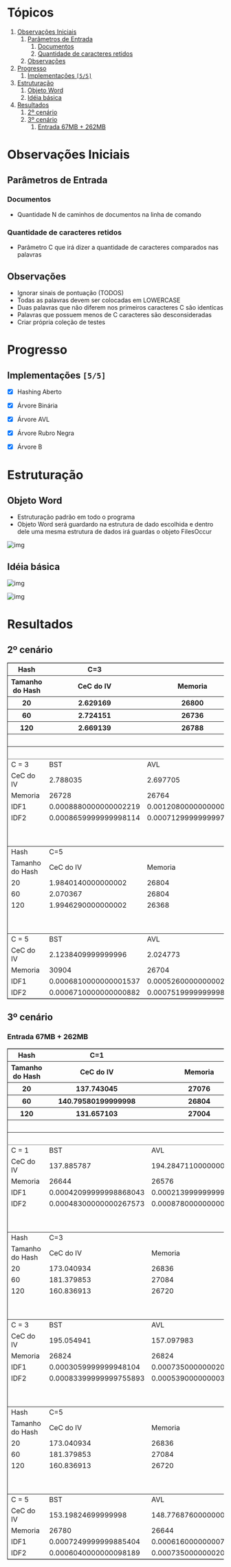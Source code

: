
# Tópicos

1.  [Observações Iniciais](#org13a13f3)
    1.  [Parâmetros de Entrada](#org4c53048)
        1.  [Documentos](#org3366c03)
        2.  [Quantidade de caracteres retidos](#orgd9a95a7)
    2.  [Observações](#org5a01f82)
2.  [Progresso](#org526ffdb)
    1.  [Implementações <code>[5/5]</code>](#orgd558474)
3.  [Estruturação](#org5100ebf)
    1.  [Objeto Word](#orgc4e91d9)
    2.  [Idéia básica](#orge0fee76)
4.  [Resultados](#orge467e4f)
    1.  [2º cenário](#orgc081da3)
    2.  [3º cenário](#org5e133d4)
        1.  [Entrada 67MB + 262MB](#org9a24004)



<a id="org13a13f3"></a>

# Observações Iniciais


<a id="org4c53048"></a>

## Parâmetros de Entrada


<a id="org3366c03"></a>

### Documentos

-   Quantidade N de caminhos de documentos na linha de comando


<a id="orgd9a95a7"></a>

### Quantidade de caracteres retidos

-   Parâmetro C que irá dizer a quantidade de caracteres comparados nas palavras


<a id="org5a01f82"></a>

## Observações

-   Ignorar sinais de pontuação (TODOS)
-   Todas as palavras devem ser colocadas em LOWERCASE
-   Duas palavras que não diferem nos primeiros caracteres C são identicas
-   Palavras que possuem menos de C caracteres são desconsideradas
-   Criar própria coleção de testes


<a id="org526ffdb"></a>

# Progresso


<a id="orgd558474"></a>

## Implementações <code>[5/5]</code>

-   [X] Hashing Aberto
-   [X] Árvore Binária
-   [X] Árvore AVL
-   [X] Árvore Rubro Negra
-   [X] Árvore B


<a id="org5100ebf"></a>

# Estruturação


<a id="orgc4e91d9"></a>

## Objeto Word

-   Estruturação padrão em todo o programa
-   Objeto Word será guardardo na estrutura de dado escolhida e dentro dele uma mesma estrutura de dados irá guardas o objeto FilesOccur

![img](objeto.png)


<a id="orge0fee76"></a>

## Idéia básica

![img](ideia_basica.png)

![img](ideia.png)


<a id="orge467e4f"></a>

# Resultados


<a id="orgc081da3"></a>

## 2º cenário

<table border="2" cellspacing="0" cellpadding="6" rules="groups" frame="hsides">


<colgroup>
<col  class="org-left" />

<col  class="org-right" />

<col  class="org-right" />

<col  class="org-right" />

<col  class="org-right" />

<col  class="org-right" />
</colgroup>
<thead>
<tr>
<th scope="col" class="org-left">Hash</th>
<th scope="col" class="org-right">C=3</th>
<th scope="col" class="org-right">&#xa0;</th>
<th scope="col" class="org-right">&#xa0;</th>
<th scope="col" class="org-right">&#xa0;</th>
<th scope="col" class="org-right">&#xa0;</th>
</tr>


<tr>
<th scope="col" class="org-left">Tamanho do Hash</th>
<th scope="col" class="org-right">CeC do IV</th>
<th scope="col" class="org-right">Memoria</th>
<th scope="col" class="org-right">IDF1</th>
<th scope="col" class="org-right">IDF2</th>
<th scope="col" class="org-right">&#xa0;</th>
</tr>


<tr>
<th scope="col" class="org-left">20</th>
<th scope="col" class="org-right">2.629169</th>
<th scope="col" class="org-right">26800</th>
<th scope="col" class="org-right">0.000512000000000068</th>
<th scope="col" class="org-right">0.00047999999999959186</th>
<th scope="col" class="org-right">&#xa0;</th>
</tr>


<tr>
<th scope="col" class="org-left">60</th>
<th scope="col" class="org-right">2.724151</th>
<th scope="col" class="org-right">26736</th>
<th scope="col" class="org-right">0.0005869999999998932</th>
<th scope="col" class="org-right">0.0006500000000002615</th>
<th scope="col" class="org-right">&#xa0;</th>
</tr>


<tr>
<th scope="col" class="org-left">120</th>
<th scope="col" class="org-right">2.669139</th>
<th scope="col" class="org-right">26788</th>
<th scope="col" class="org-right">0.0005990000000002382</th>
<th scope="col" class="org-right">0.000412000000000301</th>
<th scope="col" class="org-right">&#xa0;</th>
</tr>


<tr>
<th scope="col" class="org-left">&#xa0;</th>
<th scope="col" class="org-right">&#xa0;</th>
<th scope="col" class="org-right">&#xa0;</th>
<th scope="col" class="org-right">&#xa0;</th>
<th scope="col" class="org-right">&#xa0;</th>
<th scope="col" class="org-right">&#xa0;</th>
</tr>


<tr>
<th scope="col" class="org-left">&#xa0;</th>
<th scope="col" class="org-right">&#xa0;</th>
<th scope="col" class="org-right">&#xa0;</th>
<th scope="col" class="org-right">&#xa0;</th>
<th scope="col" class="org-right">&#xa0;</th>
<th scope="col" class="org-right">&#xa0;</th>
</tr>
</thead>

<tbody>
<tr>
<td class="org-left">C = 3</td>
<td class="org-right">BST</td>
<td class="org-right">AVL</td>
<td class="org-right">ARB</td>
<td class="org-right">BTree G=10</td>
<td class="org-right">BTree G=100</td>
</tr>


<tr>
<td class="org-left">CeC do IV</td>
<td class="org-right">2.788035</td>
<td class="org-right">2.697705</td>
<td class="org-right">3.2378199999999997</td>
<td class="org-right">2.736724</td>
<td class="org-right">2.699848</td>
</tr>


<tr>
<td class="org-left">Memoria</td>
<td class="org-right">26728</td>
<td class="org-right">26764</td>
<td class="org-right">26668</td>
<td class="org-right">26728</td>
<td class="org-right">26772</td>
</tr>


<tr>
<td class="org-left">IDF1</td>
<td class="org-right">0.0008880000000002219</td>
<td class="org-right">0.0012080000000000979</td>
<td class="org-right">0.0006839999999996849</td>
<td class="org-right">0.0007709999999998551</td>
<td class="org-right">0.0005899999999998684</td>
</tr>


<tr>
<td class="org-left">IDF2</td>
<td class="org-right">0.0008659999999998114</td>
<td class="org-right">0.0007129999999997416</td>
<td class="org-right">0.0008110000000001172</td>
<td class="org-right">0.0008919999999998929</td>
<td class="org-right">0.0013150000000003992</td>
</tr>


<tr>
<td class="org-left">&#xa0;</td>
<td class="org-right">&#xa0;</td>
<td class="org-right">&#xa0;</td>
<td class="org-right">&#xa0;</td>
<td class="org-right">&#xa0;</td>
<td class="org-right">&#xa0;</td>
</tr>


<tr>
<td class="org-left">&#xa0;</td>
<td class="org-right">&#xa0;</td>
<td class="org-right">&#xa0;</td>
<td class="org-right">&#xa0;</td>
<td class="org-right">&#xa0;</td>
<td class="org-right">&#xa0;</td>
</tr>
</tbody>

<tbody>
<tr>
<td class="org-left">Hash</td>
<td class="org-right">C=5</td>
<td class="org-right">&#xa0;</td>
<td class="org-right">&#xa0;</td>
<td class="org-right">&#xa0;</td>
<td class="org-right">&#xa0;</td>
</tr>


<tr>
<td class="org-left">Tamanho do Hash</td>
<td class="org-right">CeC do IV</td>
<td class="org-right">Memoria</td>
<td class="org-right">IDF1</td>
<td class="org-right">IDF2</td>
<td class="org-right">&#xa0;</td>
</tr>


<tr>
<td class="org-left">20</td>
<td class="org-right">1.9840140000000002</td>
<td class="org-right">26804</td>
<td class="org-right">0.0005489999999999107</td>
<td class="org-right">0.0007359999999998479</td>
<td class="org-right">&#xa0;</td>
</tr>


<tr>
<td class="org-left">60</td>
<td class="org-right">2.070367</td>
<td class="org-right">26804</td>
<td class="org-right">0.0006969999999997256</td>
<td class="org-right">0.0005329999999998947</td>
<td class="org-right">&#xa0;</td>
</tr>


<tr>
<td class="org-left">120</td>
<td class="org-right">1.9946290000000002</td>
<td class="org-right">26368</td>
<td class="org-right">0.0006309999999998261</td>
<td class="org-right">0.0006259999999995713</td>
<td class="org-right">&#xa0;</td>
</tr>


<tr>
<td class="org-left">&#xa0;</td>
<td class="org-right">&#xa0;</td>
<td class="org-right">&#xa0;</td>
<td class="org-right">&#xa0;</td>
<td class="org-right">&#xa0;</td>
<td class="org-right">&#xa0;</td>
</tr>


<tr>
<td class="org-left">&#xa0;</td>
<td class="org-right">&#xa0;</td>
<td class="org-right">&#xa0;</td>
<td class="org-right">&#xa0;</td>
<td class="org-right">&#xa0;</td>
<td class="org-right">&#xa0;</td>
</tr>
</tbody>

<tbody>
<tr>
<td class="org-left">C = 5</td>
<td class="org-right">BST</td>
<td class="org-right">AVL</td>
<td class="org-right">ARB</td>
<td class="org-right">BTree G=10</td>
<td class="org-right">BTree G=100</td>
</tr>


<tr>
<td class="org-left">CeC do IV</td>
<td class="org-right">2.1238409999999996</td>
<td class="org-right">2.024773</td>
<td class="org-right">1.9617159999999998</td>
<td class="org-right">2.015054</td>
<td class="org-right">2.056037</td>
</tr>


<tr>
<td class="org-left">Memoria</td>
<td class="org-right">30904</td>
<td class="org-right">26704</td>
<td class="org-right">26608</td>
<td class="org-right">26604</td>
<td class="org-right">26700</td>
</tr>


<tr>
<td class="org-left">IDF1</td>
<td class="org-right">0.0006810000000001537</td>
<td class="org-right">0.0005260000000002485</td>
<td class="org-right">0.0008019999999997474</td>
<td class="org-right">0.0006439999999998669</td>
<td class="org-right">0.0005550000000003052</td>
</tr>


<tr>
<td class="org-left">IDF2</td>
<td class="org-right">0.0006710000000000882</td>
<td class="org-right">0.0007519999999998639</td>
<td class="org-right">0.0007049999999999557</td>
<td class="org-right">0.0005639999999997869</td>
<td class="org-right">0.0011540000000000994</td>
</tr>
</tbody>
</table>


<a id="org5e133d4"></a>

## 3º cenário


<a id="org9a24004"></a>

### Entrada 67MB + 262MB

<table border="2" cellspacing="0" cellpadding="6" rules="groups" frame="hsides">


<colgroup>
<col  class="org-left" />

<col  class="org-right" />

<col  class="org-right" />

<col  class="org-right" />

<col  class="org-right" />

<col  class="org-right" />
</colgroup>
<thead>
<tr>
<th scope="col" class="org-left">Hash</th>
<th scope="col" class="org-right">C=1</th>
<th scope="col" class="org-right">&#xa0;</th>
<th scope="col" class="org-right">&#xa0;</th>
<th scope="col" class="org-right">&#xa0;</th>
<th scope="col" class="org-right">&#xa0;</th>
</tr>


<tr>
<th scope="col" class="org-left">Tamanho do Hash</th>
<th scope="col" class="org-right">CeC do IV</th>
<th scope="col" class="org-right">Memoria</th>
<th scope="col" class="org-right">IDF1</th>
<th scope="col" class="org-right">IDF2</th>
<th scope="col" class="org-right">&#xa0;</th>
</tr>


<tr>
<th scope="col" class="org-left">20</th>
<th scope="col" class="org-right">137.743045</th>
<th scope="col" class="org-right">27076</th>
<th scope="col" class="org-right">0.00028800000001183435</th>
<th scope="col" class="org-right">0.00038500000002272827</th>
<th scope="col" class="org-right">&#xa0;</th>
</tr>


<tr>
<th scope="col" class="org-left">60</th>
<th scope="col" class="org-right">140.79580199999998</th>
<th scope="col" class="org-right">26804</th>
<th scope="col" class="org-right">0.00034499999998161</th>
<th scope="col" class="org-right">0.00041899999999372994</th>
<th scope="col" class="org-right">&#xa0;</th>
</tr>


<tr>
<th scope="col" class="org-left">120</th>
<th scope="col" class="org-right">131.657103</th>
<th scope="col" class="org-right">27004</th>
<th scope="col" class="org-right">0.0005660000000204946</th>
<th scope="col" class="org-right">0.0002689999999745396</th>
<th scope="col" class="org-right">&#xa0;</th>
</tr>


<tr>
<th scope="col" class="org-left">&#xa0;</th>
<th scope="col" class="org-right">&#xa0;</th>
<th scope="col" class="org-right">&#xa0;</th>
<th scope="col" class="org-right">&#xa0;</th>
<th scope="col" class="org-right">&#xa0;</th>
<th scope="col" class="org-right">&#xa0;</th>
</tr>


<tr>
<th scope="col" class="org-left">&#xa0;</th>
<th scope="col" class="org-right">&#xa0;</th>
<th scope="col" class="org-right">&#xa0;</th>
<th scope="col" class="org-right">&#xa0;</th>
<th scope="col" class="org-right">&#xa0;</th>
<th scope="col" class="org-right">&#xa0;</th>
</tr>
</thead>

<tbody>
<tr>
<td class="org-left">C = 1</td>
<td class="org-right">BST</td>
<td class="org-right">AVL</td>
<td class="org-right">ARB</td>
<td class="org-right">BTree G=10</td>
<td class="org-right">BTree G=100</td>
</tr>


<tr>
<td class="org-left">CeC do IV</td>
<td class="org-right">137.885787</td>
<td class="org-right">194.28471100000002</td>
<td class="org-right">207.075305</td>
<td class="org-right">168.479665</td>
<td class="org-right">166.195416</td>
</tr>


<tr>
<td class="org-left">Memoria</td>
<td class="org-right">26644</td>
<td class="org-right">26576</td>
<td class="org-right">26800</td>
<td class="org-right">26804</td>
<td class="org-right">26832</td>
</tr>


<tr>
<td class="org-left">IDF1</td>
<td class="org-right">0.00042099999998868043</td>
<td class="org-right">0.00021399999999971442</td>
<td class="org-right">0.00045399999999062857</td>
<td class="org-right">&#xa0;</td>
<td class="org-right">0.0006629999999745451</td>
</tr>


<tr>
<td class="org-left">IDF2</td>
<td class="org-right">0.00048300000000267573</td>
<td class="org-right">0.0008780000000001564</td>
<td class="org-right">0.0008270000000152322</td>
<td class="org-right">&#xa0;</td>
<td class="org-right">0.0008799999999951069</td>
</tr>


<tr>
<td class="org-left">&#xa0;</td>
<td class="org-right">&#xa0;</td>
<td class="org-right">&#xa0;</td>
<td class="org-right">&#xa0;</td>
<td class="org-right">&#xa0;</td>
<td class="org-right">&#xa0;</td>
</tr>


<tr>
<td class="org-left">&#xa0;</td>
<td class="org-right">&#xa0;</td>
<td class="org-right">&#xa0;</td>
<td class="org-right">&#xa0;</td>
<td class="org-right">&#xa0;</td>
<td class="org-right">&#xa0;</td>
</tr>
</tbody>

<tbody>
<tr>
<td class="org-left">Hash</td>
<td class="org-right">C=3</td>
<td class="org-right">&#xa0;</td>
<td class="org-right">&#xa0;</td>
<td class="org-right">&#xa0;</td>
<td class="org-right">&#xa0;</td>
</tr>


<tr>
<td class="org-left">Tamanho do Hash</td>
<td class="org-right">CeC do IV</td>
<td class="org-right">Memoria</td>
<td class="org-right">IDF1</td>
<td class="org-right">IDF2</td>
<td class="org-right">&#xa0;</td>
</tr>


<tr>
<td class="org-left">20</td>
<td class="org-right">173.040934</td>
<td class="org-right">26836</td>
<td class="org-right">0.0005079999999964002</td>
<td class="org-right">0.0004500000000007276</td>
<td class="org-right">&#xa0;</td>
</tr>


<tr>
<td class="org-left">60</td>
<td class="org-right">181.379853</td>
<td class="org-right">27084</td>
<td class="org-right">0.0005869999999958964</td>
<td class="org-right">0.0006109999999921456</td>
<td class="org-right">&#xa0;</td>
</tr>


<tr>
<td class="org-left">120</td>
<td class="org-right">160.836913</td>
<td class="org-right">26720</td>
<td class="org-right">0.0005000000000165983</td>
<td class="org-right">0.0005089999999938755</td>
<td class="org-right">&#xa0;</td>
</tr>


<tr>
<td class="org-left">&#xa0;</td>
<td class="org-right">&#xa0;</td>
<td class="org-right">&#xa0;</td>
<td class="org-right">&#xa0;</td>
<td class="org-right">&#xa0;</td>
<td class="org-right">&#xa0;</td>
</tr>


<tr>
<td class="org-left">&#xa0;</td>
<td class="org-right">&#xa0;</td>
<td class="org-right">&#xa0;</td>
<td class="org-right">&#xa0;</td>
<td class="org-right">&#xa0;</td>
<td class="org-right">&#xa0;</td>
</tr>
</tbody>

<tbody>
<tr>
<td class="org-left">C = 3</td>
<td class="org-right">BST</td>
<td class="org-right">AVL</td>
<td class="org-right">ARB</td>
<td class="org-right">BTree G=10</td>
<td class="org-right">BTree G=100</td>
</tr>


<tr>
<td class="org-left">CeC do IV</td>
<td class="org-right">195.054941</td>
<td class="org-right">157.097983</td>
<td class="org-right">191.092486</td>
<td class="org-right">127.254069</td>
<td class="org-right">128.95186</td>
</tr>


<tr>
<td class="org-left">Memoria</td>
<td class="org-right">26824</td>
<td class="org-right">26824</td>
<td class="org-right">26824</td>
<td class="org-right">26604</td>
<td class="org-right">26776</td>
</tr>


<tr>
<td class="org-left">IDF1</td>
<td class="org-right">0.0003059999999948104</td>
<td class="org-right">0.0007350000000201362</td>
<td class="org-right">0.00036500000001638</td>
<td class="org-right">0.00029299999999921056</td>
<td class="org-right">0.00026799999997706436</td>
</tr>


<tr>
<td class="org-left">IDF2</td>
<td class="org-right">0.00083399999999755893</td>
<td class="org-right">0.0005390000000033979</td>
<td class="org-right">0.00040799999999308056</td>
<td class="org-right">0.0005469999999974107</td>
<td class="org-right">0.0005889999999908468</td>
</tr>


<tr>
<td class="org-left">&#xa0;</td>
<td class="org-right">&#xa0;</td>
<td class="org-right">&#xa0;</td>
<td class="org-right">&#xa0;</td>
<td class="org-right">&#xa0;</td>
<td class="org-right">&#xa0;</td>
</tr>


<tr>
<td class="org-left">&#xa0;</td>
<td class="org-right">&#xa0;</td>
<td class="org-right">&#xa0;</td>
<td class="org-right">&#xa0;</td>
<td class="org-right">&#xa0;</td>
<td class="org-right">&#xa0;</td>
</tr>
</tbody>

<tbody>
<tr>
<td class="org-left">Hash</td>
<td class="org-right">C=5</td>
<td class="org-right">&#xa0;</td>
<td class="org-right">&#xa0;</td>
<td class="org-right">&#xa0;</td>
<td class="org-right">&#xa0;</td>
</tr>


<tr>
<td class="org-left">Tamanho do Hash</td>
<td class="org-right">CeC do IV</td>
<td class="org-right">Memoria</td>
<td class="org-right">IDF1</td>
<td class="org-right">IDF2</td>
<td class="org-right">&#xa0;</td>
</tr>


<tr>
<td class="org-left">20</td>
<td class="org-right">173.040934</td>
<td class="org-right">26836</td>
<td class="org-right">0.0005079999999964002</td>
<td class="org-right">0.0004500000000007276</td>
<td class="org-right">&#xa0;</td>
</tr>


<tr>
<td class="org-left">60</td>
<td class="org-right">181.379853</td>
<td class="org-right">27084</td>
<td class="org-right">0.0005869999999958964</td>
<td class="org-right">0.0006109999999921456</td>
<td class="org-right">&#xa0;</td>
</tr>


<tr>
<td class="org-left">120</td>
<td class="org-right">160.836913</td>
<td class="org-right">26720</td>
<td class="org-right">0.0005000000000165983</td>
<td class="org-right">0.0005089999999938755</td>
<td class="org-right">&#xa0;</td>
</tr>


<tr>
<td class="org-left">&#xa0;</td>
<td class="org-right">&#xa0;</td>
<td class="org-right">&#xa0;</td>
<td class="org-right">&#xa0;</td>
<td class="org-right">&#xa0;</td>
<td class="org-right">&#xa0;</td>
</tr>


<tr>
<td class="org-left">&#xa0;</td>
<td class="org-right">&#xa0;</td>
<td class="org-right">&#xa0;</td>
<td class="org-right">&#xa0;</td>
<td class="org-right">&#xa0;</td>
<td class="org-right">&#xa0;</td>
</tr>
</tbody>

<tbody>
<tr>
<td class="org-left">C = 5</td>
<td class="org-right">BST</td>
<td class="org-right">AVL</td>
<td class="org-right">ARB</td>
<td class="org-right">BTree G=10</td>
<td class="org-right">BTree G=100</td>
</tr>


<tr>
<td class="org-left">CeC do IV</td>
<td class="org-right">153.19824699999998</td>
<td class="org-right">148.77687600000002</td>
<td class="org-right">147.75920200000002</td>
<td class="org-right">114.60230700000001</td>
<td class="org-right">121.563428</td>
</tr>


<tr>
<td class="org-left">Memoria</td>
<td class="org-right">26780</td>
<td class="org-right">26644</td>
<td class="org-right">26620</td>
<td class="org-right">26796</td>
<td class="org-right">26768</td>
</tr>


<tr>
<td class="org-left">IDF1</td>
<td class="org-right">0.0007249999999885404</td>
<td class="org-right">0.0006160000000079435</td>
<td class="org-right">0.0007759999999734646</td>
<td class="org-right">0.0006610000000080163</td>
<td class="org-right">0.0007409999999907768</td>
</tr>


<tr>
<td class="org-left">IDF2</td>
<td class="org-right">0.0006040000000098189</td>
<td class="org-right">0.0007350000000201362</td>
<td class="org-right">0.0009050000000172531</td>
<td class="org-right">0.0007869999999883248</td>
<td class="org-right">0.0006960000000049149</td>
</tr>
</tbody>
</table>

